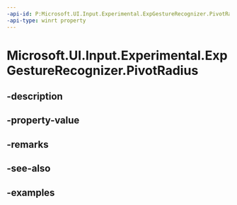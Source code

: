 ```yaml
---
-api-id: P:Microsoft.UI.Input.Experimental.ExpGestureRecognizer.PivotRadius
-api-type: winrt property
---
```


# Microsoft.UI.Input.Experimental.ExpGestureRecognizer.PivotRadius

<!--
public float PivotRadius { get; set; }
-->


## -description

## -property-value

## -remarks

## -see-also

## -examples


